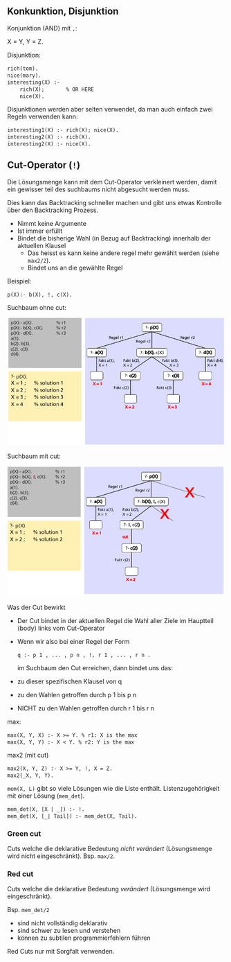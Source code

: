 ## Konkunktion, Disjunktion

Konjunktion (AND) mit `,`:

  X = Y, Y = Z.

Disjunktion:

    rich(tom).
    nice(mary).
    interesting(X) :-
        rich(X);       % OR HERE
        nice(X).

Disjunktionen werden aber selten verwendet, da man auch einfach zwei Regeln verwenden kann:

    interesting1(X) :- rich(X); nice(X).
    interesting2(X) :- rich(X).
    interesting2(X) :- nice(X).


## Cut-Operator (`!`)


Die Lösungsmenge kann mit dem Cut-Operator verkleinert werden, damit ein
gewisser teil des suchbaums nicht abgesucht werden muss.

Dies kann das Backtracking schneller machen und gibt uns etwas Kontrolle über
den Backtracking Prozess.

* Nimmt keine Argumente
* Ist immer erfüllt
* Bindet die bisherige Wahl (in Bezug auf Backtracking) innerhalb der aktuellen Klausel
  * Das heisst es kann keine andere regel mehr gewählt werden (siehe `max2/2`).
  * Bindet uns an die gewählte Regel

Beispiel:

    p(X):- b(X), !, c(X).

Suchbaum ohne cut:

![Suchbaum ohne cut](./04-suchbaum-ohne-cut.png)

Suchbaum mit cut:

![Suchbaum mit cut](./04-suchbaum-mit-cut.png)

Was der Cut bewirkt

* Der Cut bindet in der aktuellen Regel die Wahl aller Ziele im Hauptteil (body) links vom Cut-Operator
* Wenn wir also bei einer Regel der Form

      q :- p 1 , ... , p n , !, r 1 , ... , r n .

  im Suchbaum den Cut erreichen, dann bindet uns das:
* zu dieser spezifischen Klausel von q
* zu den Wahlen getroffen durch p 1 bis p n
* NICHT zu den Wahlen getroffen durch r 1 bis r n

max:

    max(X, Y, X) :- X >= Y. % r1: X is the max
    max(X, Y, Y) :- X < Y. % r2: Y is the max


max2 (mit cut)

    max2(X, Y, Z) :- X >= Y, !, X = Z.
    max2(_X, Y, Y).

`mem(X, L)` gibt so viele Lösungen wie die Liste enthält.
Listenzugehörigkeit mit einer Lösung (`mem_det`). 

    mem_det(X, [X | _]) :- !.
    mem_det(X, [_| Tail]) :- mem_det(X, Tail).

### Green cut

Cuts welche die deklarative Bedeutung *nicht verändert* (Lösungsmenge wird nicht eingeschränkt).
Bsp. `max/2`.

### Red cut

Cuts welche die deklarative Bedeutung *verändert* (Lösungsmenge wird eingeschränkt).

Bsp. `mem_det/2`

* sind nicht vollständig deklarativ
* sind schwer zu lesen und verstehen
* können zu subtilen programmierfehlern führen

Red Cuts nur mit Sorgfalt verwenden.
